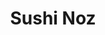 ---
layout: place
title: "Sushi Noz"
permalink: /new-york/new-york/sushi-noz.html
stateAbbr: NY
stateName: New York
cityName: New York
place_id: ChIJmUAVNb5YwokRyFZIbhQ_cxM
photos:
  - name: >-
      places/ChIJmUAVNb5YwokRyFZIbhQ_cxM/photos/AeeoHcJZtC6UB9QffYrfeG3oastGZXjGmQXMDJew5Du3ZZ7Q9kZAyHZX3ydJe8AE5Y3vCgubnrr0uJOsw2MS3YMG6wtkbKBupewQOcMOgvNe3GxOPZTEz2oKX6ecU4DFIEFB36v5G-sgspBrBFb9acOpvqHntt4jKTW7XeIB6Axi304rHKmxEs-Luvcg3pt2r1TSPhhzYm35O89CuVKkpTfxgWapuG0ty3UBl2--DcmcXszTwsriRzfqfWgZf2fNwhQRSBHKGTKvluzp1p5G2zvdYlgUEuzzTz5fCFEa2jW0IeTaWQ
    widthPx: 4800
    heightPx: 3200
    authorAttributions:
      - displayName: Sushi Noz
        uri: https://maps.google.com/maps/contrib/114451117658342280426
        photoUri: >-
          https://lh3.googleusercontent.com/a/ACg8ocL5GxBLkkLUhjQEJIcjtDZgS1fPegtRUv1ar8T4h75Rji_X5g=s100-p-k-no-mo
    flagContentUri: >-
      https://www.google.com/local/imagery/report/?cb_client=maps_api_places.places_api&image_key=!1e10!2sAF1QipN2AsXGRChqnh8hFUd6NYNBTMfe6BwP56KTRNcH&hl=en-US
    googleMapsUri: >-
      https://www.google.com/maps/place//data=!3m4!1e2!3m2!1sAF1QipN2AsXGRChqnh8hFUd6NYNBTMfe6BwP56KTRNcH!2e10!4m2!3m1!1s0x89c258be35154099:0x13733f146e4856c8
  - name: >-
      places/ChIJmUAVNb5YwokRyFZIbhQ_cxM/photos/AeeoHcI0jDJ0uyNMwbnyttW0WfokyQ8fSj40SJ9KMJvN3bBUdff46tTpiQlHrR8hBwp59vTWLT35kWOeT7Fas_oxxn41t8Yn6NZ-xxTukiytBEEwTdnn0fwhiUDrmn5XN9o78INWDPZwXD3YyyJ_6VMx3rfYRoJ3PYeu9zj7XI-oBUx47SVCIx9vY8FTwbXr0svWlIbz2WU4nc2ohgOs8Xc6jiTC05f4APudbNKC_isJ7eBXkuZqL3w9Ja86aY8vIkL4QGVkKf3ctwbmFHDaE7cAMvfZvTQdiZ4GM-btUjaSz5OrRV_VXZpZYSnU74s78wlWXiLcFCremZFZ7rI7ycUFrKlMYQit8TNUG8f0RCsnhN3ceTHCsjF7x1KYm5hBOjc0aGbBa5owRY4-lZDA7Jo8gRPt5247U9yqRLB-eZaP8c0
    widthPx: 4032
    heightPx: 2268
    authorAttributions:
      - displayName: Kellie Meloling
        uri: https://maps.google.com/maps/contrib/107479111271002393164
        photoUri: >-
          https://lh3.googleusercontent.com/a-/ALV-UjW_gcENtWAkQ12Jd3ZDdqZnYA8zpNoEAwX98hAmf3d-E6BYM9xZ=s100-p-k-no-mo
    flagContentUri: >-
      https://www.google.com/local/imagery/report/?cb_client=maps_api_places.places_api&image_key=!1e10!2sCIHM0ogKEICAgICbjOuPLg&hl=en-US
    googleMapsUri: >-
      https://www.google.com/maps/place//data=!3m4!1e2!3m2!1sCIHM0ogKEICAgICbjOuPLg!2e10!4m2!3m1!1s0x89c258be35154099:0x13733f146e4856c8
  - name: >-
      places/ChIJmUAVNb5YwokRyFZIbhQ_cxM/photos/AeeoHcKbKHwwNzROtQo39Q25LpoAgre6wlR8KhC6YO0E_02xZyGmDN3hbgOvof4Q5vCC5E6oSCFlgag4A9V-XxxT9YHgNwsj7FQ4AnADmPnYvw_kKZChrFoyMECbniKAxSY0r5YdAH9px5NP_YxFacK4BZn-3G4V3O_l50D2HWQOin8T6c7IR2xXuIx64-vyw0i9l12ITjyJX1n7mGV0yBFdg9o5mkgM5DlM-oBxLIpkxZNLWwUiVU9XKIZbXF1zp3ymTrnnx7yZnZ4xpi7PAT6L8JZUF4mFiLFce-0QuBVCD3ii4DWNevgcx5bW2tnRz7SOTLu_RRfefg2zF_4GY-M7GpFXkNNC7kg00zU719b2EpDM1h8xcVWlgkQ_GTzypgZPt256FuF8TZgiCF1wSy6rErTJyQ3uZilgv5mMDe0zjAmONw
    widthPx: 4032
    heightPx: 3024
    authorAttributions:
      - displayName: TIANZHENG TANG
        uri: https://maps.google.com/maps/contrib/101767064962387152005
        photoUri: >-
          https://lh3.googleusercontent.com/a/ACg8ocLa4X7GRXAo8pgioXH8LutS2BZcVxmw49jbzFuqjFVplA06lA=s100-p-k-no-mo
    flagContentUri: >-
      https://www.google.com/local/imagery/report/?cb_client=maps_api_places.places_api&image_key=!1e10!2sCIHM0ogKEICAgIDvl86eIw&hl=en-US
    googleMapsUri: >-
      https://www.google.com/maps/place//data=!3m4!1e2!3m2!1sCIHM0ogKEICAgIDvl86eIw!2e10!4m2!3m1!1s0x89c258be35154099:0x13733f146e4856c8
  - name: >-
      places/ChIJmUAVNb5YwokRyFZIbhQ_cxM/photos/AeeoHcLYE_joFKQq6Ep8c1M75b3SG87qOBi0PizfqG4u3iQTK9tieLbocbLCucD1Xlhw-BT5ScQawNpxIU4m31MlNUG-YQaWn3TAfs9FwLCUgIX4NkdCPbkr4tj5Pg6MGgDk2FTeISe7jC691VX_6UShxNQHG50ZHEjYbQjf9jncTt29jH13E-P2Ff0HgIUBreqfd0jw1O4e2TMDN7geuDDWINKCWxGbjQjT-WkYRM9r_2uSw1-yfQyMEblnqInb5WutJArYu7otirFWUcYJ5JZJT3B3QeF-GnCRWWej0aFcA-vYxQNq2E18nBUr64dyJ3hw6jVaYlwzPqEvErXr2OO4t7wUn1EC18DLSv7fR1m33D_8KcqmVIzjPbyrJHevKnGRTvhF4tZAY9GDUza1e7BQnuQ63_r4zr4r0E0lnkHUKKS6EIqA
    widthPx: 1171
    heightPx: 1171
    authorAttributions:
      - displayName: Gloria Trinh
        uri: https://maps.google.com/maps/contrib/112244469864066969424
        photoUri: >-
          https://lh3.googleusercontent.com/a-/ALV-UjWY98QK2IdoJqpGmT75GN27WmoY-6Bh-YEBjBX4P3DxqkYCw0-Q9g=s100-p-k-no-mo
    flagContentUri: >-
      https://www.google.com/local/imagery/report/?cb_client=maps_api_places.places_api&image_key=!1e10!2sCIHM0ogKEICAgIDrxKvhzgE&hl=en-US
    googleMapsUri: >-
      https://www.google.com/maps/place//data=!3m4!1e2!3m2!1sCIHM0ogKEICAgIDrxKvhzgE!2e10!4m2!3m1!1s0x89c258be35154099:0x13733f146e4856c8
  - name: >-
      places/ChIJmUAVNb5YwokRyFZIbhQ_cxM/photos/AeeoHcLKelSAwAip8S-uaG-N0JduzQV_qY91vSTxUC7oqP8w8wMPlpq93sSCZ-g3RCMKNyaUF9KBkeoRmofQWYRwWLiRg84kPeKaaYpuM8oANbYuW0O0LXbw8t05oaRcxwwyjhOpnsy81We5PmLu58rCIU9zuM0ot7KYG-tTEvnfx_KA7h_PO-Ze93J15ic5A6HySgfymkxqQGJ5j3ZHyV-L9QEVh7YrBqFuC89j75ZAWAY85vZ193rTkXJcF6YfO51LQyjxpPH4xwFGQSDGLALa0jQCf56UrSP0BZV0vgZ_tViIwDS7nSjwGeg4OHyDLSPVy333DnTgBnguWRuKqZjNe_xwHL76R62DNPmCbIkB-1QW-43ykoHVl6PpiiTVdgY1nEQqFlOLqUTuEz9Lly_l0ehbzdo7_0Y1YX66Ey1h95NzCQ
    widthPx: 3600
    heightPx: 4800
    authorAttributions:
      - displayName: Marc G
        uri: https://maps.google.com/maps/contrib/100630783181047108909
        photoUri: >-
          https://lh3.googleusercontent.com/a/ACg8ocLufMgAPNsQBDDCKYWOlWIxepvfwiS8ZE0O9h5o7h0CajBTJw=s100-p-k-no-mo
    flagContentUri: >-
      https://www.google.com/local/imagery/report/?cb_client=maps_api_places.places_api&image_key=!1e10!2sCIHM0ogKEICAgMCwhvXvJg&hl=en-US
    googleMapsUri: >-
      https://www.google.com/maps/place//data=!3m4!1e2!3m2!1sCIHM0ogKEICAgMCwhvXvJg!2e10!4m2!3m1!1s0x89c258be35154099:0x13733f146e4856c8
  - name: >-
      places/ChIJmUAVNb5YwokRyFZIbhQ_cxM/photos/AeeoHcKk8x17rrmh7ojamT0zX9P2CQG-6e6GKrf40GotQ2F84g-o-k7_mJa1iqnG5uw43lraFYsoTm4_sC1g1l6divpSPXosfhi6-45auwBOF6NN-HVbGahBrkqin2a98BxQ7T3C3a8fBekjPnAVujqqBQQU6Rd2AK_SPG7oA1S1NQz8asgy9ES_LvDqRQbw5BcVbMmZd5OvzOtZygp84W1SDlNSQH3R1jJ8M-4ruPvcKrjpP2aGu7E-_0jc3UxnIIedBpnfHkqoX8k4L3BE7hDGFy-Umf3dxIK7f2fxY0woW0qyklG5OGzfTGmldnNt1NtUEdWIWbpCiqiASSBtwjduo6CGjMp8osHqxP1c9z9BlOuK9zQECGdB-fKJHuxdllrOJQpItgBYa3Hj3aC54rgoTnpvwQjRe9XY34tvsDhHpsO8TZg
    widthPx: 3024
    heightPx: 4032
    authorAttributions:
      - displayName: Gloria Trinh
        uri: https://maps.google.com/maps/contrib/112244469864066969424
        photoUri: >-
          https://lh3.googleusercontent.com/a-/ALV-UjWY98QK2IdoJqpGmT75GN27WmoY-6Bh-YEBjBX4P3DxqkYCw0-Q9g=s100-p-k-no-mo
    flagContentUri: >-
      https://www.google.com/local/imagery/report/?cb_client=maps_api_places.places_api&image_key=!1e10!2sCIHM0ogKEICAgIDrxKvVlwE&hl=en-US
    googleMapsUri: >-
      https://www.google.com/maps/place//data=!3m4!1e2!3m2!1sCIHM0ogKEICAgIDrxKvVlwE!2e10!4m2!3m1!1s0x89c258be35154099:0x13733f146e4856c8
  - name: >-
      places/ChIJmUAVNb5YwokRyFZIbhQ_cxM/photos/AeeoHcIUxerpGocPuvL4T-atZt8RTG3FGrEctDokE7TvRnN5xUy7W8VYWE7hQ1XXiyEEsKd8nFeH9vGpByUfF3N05-r1VozhEfTHtV8NxwFgReHtIkJbnAzyK6qLmAaVQfgJZ5xylzUumxOm-AFM1WCdZAeStx7GInK7Jk2HBtmrTffa-GdGSfWcaa3lYLNCQspTen1-0obxtKGzQEGHHXUqxfXIs1a9UNZSzpEjCKmCFjZaxC8AGtvQj3NawbBL3dwi2IP47RLf18G61wql56ukxnOS2mukp-QQ_iGesejc_Tm7JZ6WJLokW8KAW15YrMD_H9h0WtHpDeoQ_t32T-KL5MU7QnwcRfyzm59l8s_iZxMF5PXMYxRmcVw0Tm80xY35ImKohXOrtjRLTSQOjHLZ3QjMweeHqbt3hwilwxNhW81_Bn6d
    widthPx: 4080
    heightPx: 3072
    authorAttributions:
      - displayName: Yi-Hsiang Lai
        uri: https://maps.google.com/maps/contrib/114006154805792539866
        photoUri: >-
          https://lh3.googleusercontent.com/a/ACg8ocKnAg8_eJT_Pj6gQmwcCRU7YGoTbPwUBU1ax_d8F9xVIQZuxIfl=s100-p-k-no-mo
    flagContentUri: >-
      https://www.google.com/local/imagery/report/?cb_client=maps_api_places.places_api&image_key=!1e10!2sCIHM0ogKEICAgICri7qYuQE&hl=en-US
    googleMapsUri: >-
      https://www.google.com/maps/place//data=!3m4!1e2!3m2!1sCIHM0ogKEICAgICri7qYuQE!2e10!4m2!3m1!1s0x89c258be35154099:0x13733f146e4856c8
  - name: >-
      places/ChIJmUAVNb5YwokRyFZIbhQ_cxM/photos/AeeoHcJ4bq51bffsnPekFWuyhJJ1RRwmI2nM2fU48WCsjV9V85jPOGWXIBnvsaR_SkJsMmYOy3Cr-_J6Jj1X0yTCHjwWodNMKOltMy2LuV2Pm2x9LfY6Q3pMH0WMlBwx6UNdROQP93Rx7Vd9PVEVPZr_vu46rqpPxcYPKQGWNy2jCCyJMG460BKawcjEypsJ9iYQ6O6FcEsnW7yZzp_ENRjfdur-UaMLOJz_-aQTN0Nx--XG3fggCETw590DXSl7x7Ocr-4MCUdxU684QolDYtOHp-X6-LgcYQ3l1937YICdT9yMcMjUWBO-zkhVCtPdEZ-F1nxxdVl1YDV4H3Vf3207KxXycnMqXxJDU04l3yawJmBTseAAQf5pM6-j8YLlO8zoGeZEsNrOe32qNMGoEQRIdXuERm0d4iw7fOFbrueXoTH8K7Ke
    widthPx: 2786
    heightPx: 3715
    authorAttributions:
      - displayName: Miriam Fei
        uri: https://maps.google.com/maps/contrib/106826913310432506677
        photoUri: >-
          https://lh3.googleusercontent.com/a-/ALV-UjUcsXtwcFexslbcihjxjbexixcHiheSiso6wv0TcqJodKaZQFY=s100-p-k-no-mo
    flagContentUri: >-
      https://www.google.com/local/imagery/report/?cb_client=maps_api_places.places_api&image_key=!1e10!2sCIHM0ogKEICAgIDP8rfGpgE&hl=en-US
    googleMapsUri: >-
      https://www.google.com/maps/place//data=!3m4!1e2!3m2!1sCIHM0ogKEICAgIDP8rfGpgE!2e10!4m2!3m1!1s0x89c258be35154099:0x13733f146e4856c8
  - name: >-
      places/ChIJmUAVNb5YwokRyFZIbhQ_cxM/photos/AeeoHcJHVf5ZNU65tcnY0OXMT0-cRkvpE3RnIp5sEsVusfmXnpgWezWPwi1s-AB4TmvUb5NnCCBAPXa7cmSyeEykr3g9ZFLZ0XoFMU0IplTdJilyiysXbBXDkbgCvIqbBfBUyDgxDpU6_skuB1gOJjfXaYeWb7zSkpNMV3Cfl_e5LyIaaw4CuZYbV13ENeIbh1GdaQeCJBIEeBr6Sd0_OYIXdqV-pIv6tm63n-kJj9jTsWW4xvfq8O4dIJfp4nTIwZhT4k7ATbsyi4gfpDcD5_BqcNBtLujJH8bI6akDYEAvRv1_TWVEb8LyQDOubeHpwYhiOsXf8bwedCM1bT-C_J7jz-kwDJ0hQM1kt_X5RJGYtZNl0toDtO818-nDvwDePYP-XJouObN8tXcb7l21e1UJHKICWjg9EmVWOSO9O0NYvf5Pzw0
    widthPx: 3024
    heightPx: 4032
    authorAttributions:
      - displayName: Gloria Trinh
        uri: https://maps.google.com/maps/contrib/112244469864066969424
        photoUri: >-
          https://lh3.googleusercontent.com/a-/ALV-UjWY98QK2IdoJqpGmT75GN27WmoY-6Bh-YEBjBX4P3DxqkYCw0-Q9g=s100-p-k-no-mo
    flagContentUri: >-
      https://www.google.com/local/imagery/report/?cb_client=maps_api_places.places_api&image_key=!1e10!2sCIHM0ogKEICAgIDrxKvx-AE&hl=en-US
    googleMapsUri: >-
      https://www.google.com/maps/place//data=!3m4!1e2!3m2!1sCIHM0ogKEICAgIDrxKvx-AE!2e10!4m2!3m1!1s0x89c258be35154099:0x13733f146e4856c8
  - name: >-
      places/ChIJmUAVNb5YwokRyFZIbhQ_cxM/photos/AeeoHcLJmwSMvIlV5G_-l1mAO34tqaAKkDTYhGfmjvO4knul-AaJocV9vTlZhznJnQBCGNb859THowWheG_5csE5ONMjpCOTsO9034y0TU--3gQK1t-6zOm0bHY5dC0X3r9QJjt5Dj7ETeKd8bngoFkUpAxKz2bcrNFoelze5zK9rUDZpGU6UvZXAMJKvUwLNv8fanRc19SKDjfkpXCywXODnGVAqKJyRujERwQqCeHc11CM7wAE1k1q2_0ljh68rpYEjOrbiJN0-x26CLOW1xB0HC2NvcygLDB2eBgw_-Kpkpw00rPE4dylwCdzaF1VKjC8tGToWDkkZ9wr0b-qFpW5rGBH09jKXhWWPMUAPaj1ttO1weMKYDrjdgIDG84c0ql-KiPIqGcSubFS2K48gwlaQeBRIhEDIOPO44JMIvgOND7yyVo
    widthPx: 2048
    heightPx: 2048
    authorAttributions:
      - displayName: TIANZHENG TANG
        uri: https://maps.google.com/maps/contrib/101767064962387152005
        photoUri: >-
          https://lh3.googleusercontent.com/a/ACg8ocLa4X7GRXAo8pgioXH8LutS2BZcVxmw49jbzFuqjFVplA06lA=s100-p-k-no-mo
    flagContentUri: >-
      https://www.google.com/local/imagery/report/?cb_client=maps_api_places.places_api&image_key=!1e10!2sCIHM0ogKEICAgIDvl86e_QE&hl=en-US
    googleMapsUri: >-
      https://www.google.com/maps/place//data=!3m4!1e2!3m2!1sCIHM0ogKEICAgIDvl86e_QE!2e10!4m2!3m1!1s0x89c258be35154099:0x13733f146e4856c8
address: 181 E 78th St, New York, NY 10075, USA
street: 181 E 78th St
city: New York
state: NY
zip: '10075'
country: USA
neighborhood: null
latitude: '40.773878'
longitude: '-73.958126'
accessibility_options:
  wheelchairAccessibleParking: false
  wheelchairAccessibleEntrance: true
business_status: OPERATIONAL
name: Sushi Noz
google_maps_links:
  directionsUri: >-
    https://www.google.com/maps/dir//''/data=!4m7!4m6!1m1!4e2!1m2!1m1!1s0x89c258be35154099:0x13733f146e4856c8!3e0
  placeUri: https://maps.google.com/?cid=1401533266024486600
  writeAReviewUri: >-
    https://www.google.com/maps/place//data=!4m3!3m2!1s0x89c258be35154099:0x13733f146e4856c8!12e1
  reviewsUri: >-
    https://www.google.com/maps/place//data=!4m4!3m3!1s0x89c258be35154099:0x13733f146e4856c8!9m1!1b1
  photosUri: >-
    https://www.google.com/maps/place//data=!4m3!3m2!1s0x89c258be35154099:0x13733f146e4856c8!10e5
primary_type: Sushi Restaurant
opening_hours:
  regular: null
  current: null
secondary_opening_hours:
  regular:
    weekdayDescriptions: null
    type: null
  current:
    weekdayDescriptions: null
    type: null
phone: null
price_level: null
price_range: null
rating: null
rating_count: 0
website: null
description: null
reviews: null
parking_options: null
payment_options: null
allow_dogs: null
curbside_pickup: null
delivery: null
dine_in: null
good_for_children: null
good_for_groups: null
good_for_sports: null
live_music: null
menu_for_children: null
outdoor_seating: null
reservable: null
restroom: null
serves_beer: null
serves_breakfast: null
serves_brunch: null
serves_cocktails: null
serves_coffee: null
serves_dinner: null
serves_dessert: null
serves_lunch: null
serves_vegetarian_food: null
serves_wine: null
takeout: null

---